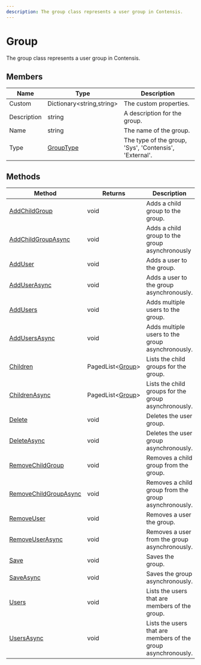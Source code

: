 ```yaml
---
description: The group class represents a user group in Contensis.
---
```


# Group

The group class represents a user group in Contensis.

## Members

| Name        | Type                             | Description                                            |
|-------------|----------------------------------|--------------------------------------------------------|
| Custom      | Dictionary<string,string>        | The custom properties.                                 |
| Description | string                           | A description for the group.                           |
| Name        | string                           | The name of the group.                                 |
| Type        | [GroupType](/model/grouptype.md) | The type of the group, 'Sys', 'Contensis', 'External'. |

## Methods

| Method                                                                                                         | Returns                             | Description                                                   |
|----------------------------------------------------------------------------------------------------------------|-------------------------------------|---------------------------------------------------------------|
| [AddChildGroup](/security/groups/add-child-group-to-a-group.md#add-child-group-from-a-group)                   | void                                | Adds a child group to the group.                              |
| [AddChildGroupAsync](/security/groups/add-child-group-to-a-group.md#add-child-group-from-a-group-async)        | void                                | Adds a child group to the group asynchronously                |
| [AddUser](/security/groups/add-users-to-a-group.md#add-user-from-group)                                        | void                                | Adds a user to the group.                                     |
| [AddUserAsync](/security/groups/add-users-to-a-group.md#add-user-from-group-async)                             | void                                | Adds a user to the group asynchronously.                      |
| [AddUsers](/security/groups/add-users-to-a-group.md#add-users-from-group)                                      | void                                | Adds multiple users to the group.                             |
| [AddUsersAsync](/security/groups/add-users-to-a-group.md#add-users-from-group-async)                           | void                                | Adds multiple users to the group asynchronously.              |
| [Children](/security/groups/list-child-groups.md#list-with-page-options)                                       | PagedList<[Group](/model/group.md)> | Lists the child groups for the group.                         |
| [ChildrenAsync](/security/groups/list-child-groups.md#list-with-page-options-async)                            | PagedList<[Group](/model/group.md)> | Lists the child groups for the group asynchronously.          |
| [Delete](/security/groups/delete-a-group.md#delete)                                                            | void                                | Deletes the user group.                                       |
| [DeleteAsync](/security/groups/delete-a-group.md#delete-async)                                                 | void                                | Deletes the user group asynchronously.                        |
| [RemoveChildGroup](/security/groups/remove-child-group-from-group.md#remove-child-group-from-group)            | void                                | Removes a child group from the group.                         |
| [RemoveChildGroupAsync](/security/groups/remove-child-group-from-group.md#remove-child-group-from-group-async) | void                                | Removes a child group from the group asynchronously.          |
| [RemoveUser](/security/groups/remove-user-from-group.md#remove-user-from-group)                                | void                                | Removes a user the group.                                     |
| [RemoveUserAsync](/security/groups/remove-user-from-group.md#remove-user-from-group-async)                     | void                                | Removes a user from the group asynchronously.                 |
| [Save](/security/groups/create-and-update-groups.md)                                                           | void                                | Saves the group.                                              |
| [SaveAsync](/security/groups/create-and-update-groups.md)                                                      | void                                | Saves the group asynchronously.                               |
| [Users](/security/groups/list-group-user-memberships.md#list-with-page-options)                                | void                                | Lists the users that are members of the group.                |
| [UsersAsync](/security/groups/list-group-user-memberships.md#list-with-page-options-async)                     | void                                | Lists the users that are members of the group asynchronously. |